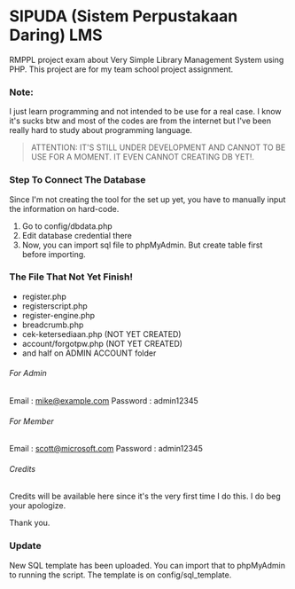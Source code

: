 # SIPUDA (Sistem Perpustakaan Daring) LMS
RMPPL project exam about Very Simple Library Management System using PHP. This project are for my team school project assignment.

### Note:
I just learn programming and not intended to be use for a real case. I know it's sucks btw and most of the codes are from the internet but I've been really hard to study about programming language.

> ATTENTION:
IT'S STILL UNDER DEVELOPMENT AND CANNOT TO BE USE FOR A MOMENT. IT EVEN CANNOT CREATING DB YET!.

### Step To Connect The Database
Since I'm not creating the tool for the set up yet, you have to manually input the information on hard-code.
1. Go to config/dbdata.php
2. Edit database credential there
3. Now, you can import sql file to phpMyAdmin. But create table first before importing.

### The File That Not Yet Finish!
- register.php
- registerscript.php
- register-engine.php
- breadcrumb.php
- cek-ketersediaan.php (NOT YET CREATED)
- account/forgotpw.php (NOT YET CREATED)
- and half on ADMIN ACCOUNT folder

###### For Admin
Email : mike@example.com
Password : admin12345

###### For Member
Email : scott@microsoft.com
Password : admin12345

###### Credits
Credits will be available here since it's the very first time I do this. I do beg your apologize.

Thank you.

### Update
New SQL template has been uploaded. You can import that to phpMyAdmin to running the script. The template is on config/sql_template.
